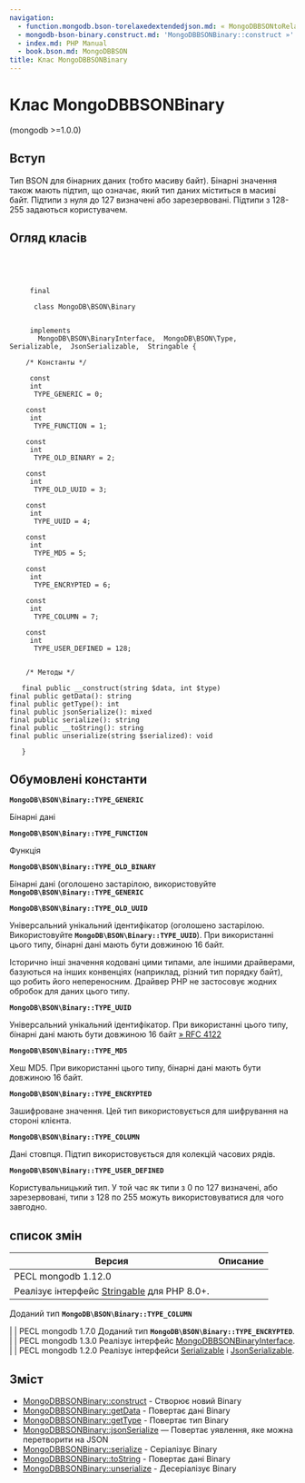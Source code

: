 ```yaml
---
navigation:
  - function.mongodb.bson-torelaxedextendedjson.md: « MongoDBBSONtoRelaxedExtendedJSON
  - mongodb-bson-binary.construct.md: 'MongoDBBSONBinary::construct »'
  - index.md: PHP Manual
  - book.bson.md: MongoDBBSON
title: Клас MongoDBBSONBinary
---
```

# Клас MongoDBBSONBinary

(mongodb >=1.0.0)

## Вступ

Тип BSON для бінарних даних (тобто масиву байт). Бінарні значення також мають підтип, що означає, який тип даних міститься в масиві байт. Підтипи з нуля до 127 визначені або зарезервовані. Підтипи з 128-255 задаються користувачем.

## Огляд класів

```classsynopsis


    
    
     final
     
      class MongoDB\BSON\Binary
     

     implements 
       MongoDB\BSON\BinaryInterface,  MongoDB\BSON\Type,  Serializable,  JsonSerializable,  Stringable {
    
    /* Константы */
    
     const
     int
      TYPE_GENERIC = 0;

    const
     int
      TYPE_FUNCTION = 1;

    const
     int
      TYPE_OLD_BINARY = 2;

    const
     int
      TYPE_OLD_UUID = 3;

    const
     int
      TYPE_UUID = 4;

    const
     int
      TYPE_MD5 = 5;

    const
     int
      TYPE_ENCRYPTED = 6;

    const
     int
      TYPE_COLUMN = 7;

    const
     int
      TYPE_USER_DEFINED = 128;


    /* Методы */
    
   final public __construct(string $data, int $type)
final public getData(): string
final public getType(): int
final public jsonSerialize(): mixed
final public serialize(): string
final public __toString(): string
final public unserialize(string $serialized): void

   }
```

## Обумовлені константи

**`MongoDB\BSON\Binary::TYPE_GENERIC`**

Бінарні дані

**`MongoDB\BSON\Binary::TYPE_FUNCTION`**

Функція

**`MongoDB\BSON\Binary::TYPE_OLD_BINARY`**

Бінарні дані (оголошено застарілою, використовуйте **`MongoDB\BSON\Binary::TYPE_GENERIC`**

**`MongoDB\BSON\Binary::TYPE_OLD_UUID`**

Універсальний унікальний ідентифікатор (оголошено застарілою. Використовуйте **`MongoDB\BSON\Binary::TYPE_UUID`**). При використанні цього типу, бінарні дані мають бути довжиною 16 байт.

Історично інші значення кодовані цими типами, але іншими драйверами, базуються на інших конвенціях (наприклад, різний тип порядку байт), що робить його непереносним. Драйвер PHP не застосовує жодних обробок для даних цього типу.

**`MongoDB\BSON\Binary::TYPE_UUID`**

Універсальний унікальний ідентифікатор. При використанні цього типу, бінарні дані мають бути довжиною 16 байт [» RFC 4122](http://www.faqs.org/rfcs/rfc4122)

**`MongoDB\BSON\Binary::TYPE_MD5`**

Хеш MD5. При використанні цього типу, бінарні дані мають бути довжиною 16 байт.

**`MongoDB\BSON\Binary::TYPE_ENCRYPTED`**

Зашифроване значення. Цей тип використовується для шифрування на стороні клієнта.

**`MongoDB\BSON\Binary::TYPE_COLUMN`**

Дані стовпця. Підтип використовується для колекцій часових рядів.

**`MongoDB\BSON\Binary::TYPE_USER_DEFINED`**

Користувальницький тип. У той час як типи з 0 по 127 визначені, або зарезервовані, типи з 128 по 255 можуть використовуватися для чого завгодно.

## список змін

| Версия | Описание |
| --- | --- |
| PECL mongodb 1.12.0 |  |
| Реалізує інтерфейс [Stringable](class.stringable.md) для PHP 8.0+. |  |

Доданий тип **`MongoDB\BSON\Binary::TYPE_COLUMN`**

| | PECL mongodb 1.7.0 Доданий тип **`MongoDB\BSON\Binary::TYPE_ENCRYPTED`**. | | PECL mongodb 1.3.0 Реалізує інтерфейс [MongoDBBSONBinaryInterface](class.mongodb-bson-binaryinterface.md). | | PECL mongodb 1.2.0 Реалізує інтерфейси [Serializable](class.serializable.md) і [JsonSerializable](class.jsonserializable.md).

## Зміст

-   [MongoDBBSONBinary::construct](mongodb-bson-binary.construct.md) - Створює новий Binary
-   [MongoDBBSONBinary::getData](mongodb-bson-binary.getdata.md) - Повертає дані Binary
-   [MongoDBBSONBinary::getType](mongodb-bson-binary.gettype.md) - Повертає тип Binary
-   [MongoDBBSONBinary::jsonSerialize](mongodb-bson-binary.jsonserialize.md) — Повертає уявлення, яке можна перетворити на JSON
-   [MongoDBBSONBinary::serialize](mongodb-bson-binary.serialize.md) - Серіалізує Binary
-   [MongoDBBSONBinary::toString](mongodb-bson-binary.tostring.md) - Повертає дані Binary
-   [MongoDBBSONBinary::unserialize](mongodb-bson-binary.unserialize.md) - Десеріалізує Binary
